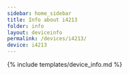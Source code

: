 ```yaml
---
sidebar: home_sidebar
title: Info about i4213
folder: info
layout: deviceinfo
permalink: /devices/i4213/
device: i4213
---
```

{% include templates/device_info.md %}

